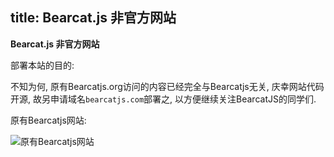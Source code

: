 title: Bearcat.js 非官方网站
---

**Bearcat.js 非官方网站**

部署本站的目的:

不知为何, 原有Bearcatjs.org访问的内容已经完全与Bearcatjs无关, 庆幸网站代码开源, 故另申请域名`bearcatjs.com`部署之, 以方便继续关注BearcatJS的同学们.

原有Bearcatjs网站:

![原有Bearcatjs网站](/images/bearcatjs.org.png)
